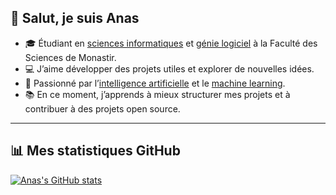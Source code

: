 ## 👋 Salut, je suis Anas

- 🎓 Étudiant en [sciences informatiques](https://fr.wikipedia.org/wiki/Sciences_informatiques) et [génie logiciel](https://fr.wikipedia.org/wiki/G%C3%A9nie_logiciel) à la Faculté des Sciences de Monastir.  
- 💻 J’aime développer des projets utiles et explorer de nouvelles idées.  
- 🤖 Passionné par l’[intelligence artificielle](https://fr.wikipedia.org/wiki/Intelligence_artificielle) et le [machine learning](https://fr.wikipedia.org/wiki/Apprentissage_automatique).  
- 📚 En ce moment, j’apprends à mieux structurer mes projets et à contribuer à des projets open source.  

---

## 📊 Mes statistiques GitHub

[![Anas's GitHub stats](https://github-readme-stats.vercel.app/api?username=anasbaccari&show_icons=true&theme=default)](https://github.com/Anasbk00/github-readme-stats)
